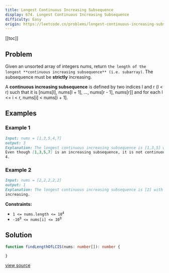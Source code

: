 ```yaml
---
title: Longest Continuous Increasing Subsequence
display: 674. Longest Continuous Increasing Subsequence
difficulty: Easy
origin: https://leetcode.cn/problems/longest-continuous-increasing-subsequence
---
```


[[toc]]

## Problem

Given an unsorted array of integers nums, return `the length of the longest **continuous increasing subsequence** (i.e. subarray)`. The subsequence must be **strictly** increasing.

A **continuous increasing subsequence** is defined by two indices l and r (l < r) such that it is [nums[l], nums[l + 1], ..., nums[r - 1], nums[r]] and for each l <= i < r, nums[i] < nums[i + 1].

## Examples

### Example 1

```md
Input: nums = [1,3,5,4,7]
output: 3
Explanation: The longest continuous increasing subsequence is [1,3,5] with length 3.
Even though [1,3,5,7] is an increasing subsequence, it is not continuous as elements 5 and 7 are separated by element
4.
```

### Example 2

```md
Input: nums = [2,2,2,2,2]
output: 1
Explanation: The longest continuous increasing subsequence is [2] with length 1. Note that it must be strictly
increasing.
```

**Constraints:**

- <code>1 <= nums.length <= 10<sup>4</sup></code>
- <code>-10<sup>9</sup> <= nums[i] <= 10<sup>9</sup></code>

## Solution

```ts
function findLengthOfLCIS(nums: number[]): number {

}
```

[view source](https://leetcode.cn/problems/longest-continuous-increasing-subsequence)
